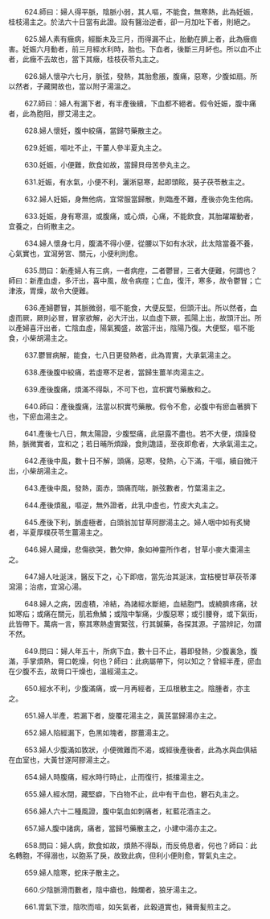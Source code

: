 <p>&emsp;&emsp;
624.師曰：婦人得平脈，陰脈小弱，其人嘔，不能食，無寒熱，此為妊娠，桂枝湯主之。於法六十日當有此證。設有醫治逆者，卻一月加吐下者，則絕之。
</p>
<p>&emsp;&emsp;
625.婦人素有癥病，經斷未及三月，而得漏不止，胎動在臍上者，此為癥痼害。妊娠六月動者，前三月經水利時，胎也。下血者，後斷三月衃也。所以血不止者，此癥不去故也，當下其癥，桂枝茯苓丸主之。
</p>
<p>&emsp;&emsp;
626.婦人懷孕六七月，脈弦，發熱，其胎愈脹，腹痛，惡寒，少腹如扇。所以然者，子藏開故也，當以附子湯溫之。
</p>
<p>&emsp;&emsp;
627.師曰：婦人有漏下者，有半產後續，下血都不絕者。假令妊娠，腹中痛者，此為胞阻，膠艾湯主之。
</p>
<p>&emsp;&emsp;
628.婦人懷妊，腹中絞痛，當歸芍藥散主之。
</p>
<p>&emsp;&emsp;
629.妊娠，嘔吐不止，干薑人參半夏丸主之。
</p>
<p>&emsp;&emsp;
630.妊娠，小便難，飲食如故，當歸貝母苦參丸主之。
</p>
<p>&emsp;&emsp;
631.妊娠，有水氣，小便不利，灑淅惡寒，起即頭眩，葵子茯苓散主之。
</p>
<p>&emsp;&emsp;
632.婦人妊娠，身無他病，宜常服當歸散，則臨產不難，產後亦免生他病。
</p>
<p>&emsp;&emsp;
633.妊娠，身有寒濕，或腹痛，或心煩，心痛，不能飲食，其胎躍躍動者，宜養之，白術散主之。
</p>
<p>&emsp;&emsp;
634.婦人懷身七月，腹滿不得小便，從腰以下如有水狀，此太陰當養不養，心氣實也，宜瀉勞宮、關元，小便利則愈。
</p>
<p>&emsp;&emsp;
635.問曰：新產婦人有三病，一者病痙，二者鬱冒，三者大便難，何謂也？師曰：新產血虛，多汗出，喜中風，故令病痙；亡血，復汗，寒多，故令鬱冒；亡津液，胃燥，故令大便難。
</p>
<p>&emsp;&emsp;
636.產婦鬱冒，其脈微弱，嘔不能食，大便反堅，但頭汗出。所以然者，血虛而厥，厥則必冒，冒家欲解，必大汗出，以血虛下厥，孤陽上出，故頭汗出。所以產婦喜汗出者，亡陰血虛，陽氣獨盛，故當汗出，陰陽乃復。大便堅，嘔不能食，小柴胡湯主之。
</p>
<p>&emsp;&emsp;
637.鬱冒病解，能食，七八日更發熱者，此為胃實，大承氣湯主之。
</p>
<p>&emsp;&emsp;
638.產後腹中絞痛，若虛寒不足者，當歸生薑羊肉湯主之。
</p>
<p>&emsp;&emsp;
639.產後腹痛，煩滿不得臥，不可下也，宜枳實芍藥散和之。
</p>
<p>&emsp;&emsp;
640.師曰：產後腹痛，法當以枳實芍藥散。假令不愈，必腹中有瘀血著臍下也，下瘀血湯主之。
</p>
<p>&emsp;&emsp;
641.產後七八日，無太陽證，少腹堅痛，此惡露不盡也。若不大便，煩躁發熱，脈微實者，宜和之；若日晡所煩躁，食則譫語，至夜即愈者，大承氣湯主之。
</p>
<p>&emsp;&emsp;
642.產後中風，數十日不解，頭痛，惡寒，發熱，心下滿，干嘔，續自微汗出，小柴胡湯主之。
</p>
<p>&emsp;&emsp;
643.產後中風，發熱，面赤，頭痛而喘，脈弦數者，竹葉湯主之。
</p>
<p>&emsp;&emsp;
644.產後煩亂，嘔逆，無外證者，此乳中虛也，竹皮大丸主之。
</p>
<p>&emsp;&emsp;
645.產後下利，脈虛極者，白頭翁加甘草阿膠湯主之。婦人咽中如有炙臠者，半夏厚樸茯苓生薑湯主之。
</p>
<p>&emsp;&emsp;
646.婦人藏燥，悲傷欲哭，數欠伸，象如神靈所作者，甘草小麥大棗湯主之。
</p>
<p>&emsp;&emsp;
647.婦人吐涎沫，醫反下之，心下即痞，當先治其涎沫，宜桔梗甘草茯苓澤瀉湯；治痞，宜瀉心湯。
</p>
<p>&emsp;&emsp;
648.婦人之病，因虛積，冷結，為諸經水斷絕，血結胞門。或繞臍疼痛，狀如寒疝；或痛在關元，肌若魚鱗；或陰中掣痛，少腹惡寒；或引腰脊，或下氣街，此皆帶下。萬病一言，察其寒熱虛實緊弦，行其鍼藥，各探其源。子當辨記，勿謂不然。
</p>
<p>&emsp;&emsp;
649.問曰：婦人年五十，所病下血，數十日不止，暮即發熱，少腹裏急，腹滿，手掌煩熱，脣口乾燥，何也？師曰：此病屬帶下，何以知之？曾經半產，瘀血在少腹不去，故脣口干燥也，溫經湯主之。
</p>
<p>&emsp;&emsp;
650.經水不利，少腹滿痛，或一月再經者，王瓜根散主之。陰腫者，亦主之。
</p>
<p>&emsp;&emsp;
651.婦人半產，若漏下者，旋覆花湯主之，黃芪當歸湯亦主之。
</p>
<p>&emsp;&emsp;
652.婦人陷經漏下，色黑如塊者，膠薑湯主之。
</p>
<p>&emsp;&emsp;
653.婦人少腹滿如敦狀，小便微難而不渴，或經後產後者，此為水與血俱結在血室也，大黃甘遂阿膠湯主之。
</p>
<p>&emsp;&emsp;
654.婦人時腹痛，經水時行時止，止而復行，抵擋湯主之。
</p>
<p>&emsp;&emsp;
655.婦人經水閉，藏堅癖，下白物不止，此中有干血也，礬石丸主之。
</p>
<p>&emsp;&emsp;
656.婦人六十二種風證，腹中氣血如刺痛者，紅藍花酒主之。
</p>
<p>&emsp;&emsp;
657.婦人腹中諸病，痛者，當歸芍藥散主之，小建中湯亦主之。
</p>
<p>&emsp;&emsp;
658.問曰：婦人病，飲食如故，煩熱不得臥，而反倚息者，何也？師曰：此名轉胞，不得溺也，以胞系了戾，故致此病，但利小便則愈，腎氣丸主之。
</p>
<p>&emsp;&emsp;
659.婦人陰寒，蛇床子散主之。
</p>
<p>&emsp;&emsp;
660.少陰脈滑而數者，陰中瘡也，蝕爛者，狼牙湯主之。
</p>
<p>&emsp;&emsp;
661.胃氣下泄，陰吹而喧，如矢氣者，此穀道實也，豬膏髪煎主之。
</p>